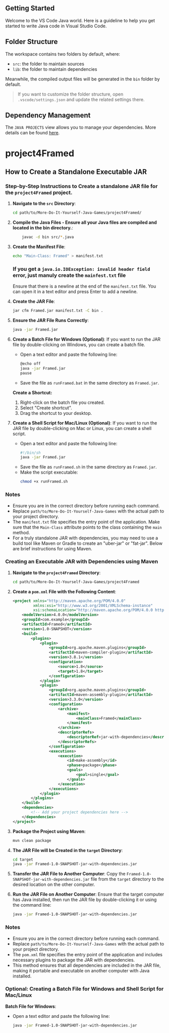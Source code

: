 ## Getting Started

Welcome to the VS Code Java world. Here is a guideline to help you get started to write Java code in Visual Studio Code.

## Folder Structure

The workspace contains two folders by default, where:

- `src`: the folder to maintain sources
- `lib`: the folder to maintain dependencies

Meanwhile, the compiled output files will be generated in the `bin` folder by default.

> If you want to customize the folder structure, open `.vscode/settings.json` and update the related settings there.

## Dependency Management

The `JAVA PROJECTS` view allows you to manage your dependencies. More details can be found [here](https://github.com/microsoft/vscode-java-dependency#manage-dependencies).


# project4Framed

## How to Create a Standalone Executable JAR

### Step-by-Step Instructions to Create a standalone JAR file for the `project4Framed` project.


1. **Navigate to the `src` Directory**:
    ```sh
    cd path/to/More-Do-It-Yourself-Java-Games/project4Framed/
    ```

2. **Compile the Java Files - Ensure all your Java files are compiled and located in the bin directory.**:
    ```sh
        javac -d bin src/*.java
    ```

3. **Create the Manifest File**:
    ```sh
    echo "Main-Class: Framed" > manifest.txt
    ```
    ### If you get a `java.io.IOException: invalid header field` error, just manuly create the `mainfest.txt` file

    Ensure that there is a newline at the end of the `manifest.txt` file. You can open it in a text editor and press Enter to add a newline.

6. **Create the JAR File**:
    ```sh
    jar cfm Framed.jar manifest.txt -C bin .
    ```

7. **Ensure the JAR File Runs Correctly**:
    ```sh
    java -jar Framed.jar
    ```

8. **Create a Batch File for Windows (Optional)**:
    If you want to run the JAR file by double-clicking on Windows, you can create a batch file.
    - Open a text editor and paste the following line:
      ```sh
      @echo off
      java -jar Framed.jar
      pause
      ```
    - Save the file as `runFramed.bat` in the same directory as `Framed.jar`.

    **Create a Shortcut:**
    1. Right-click on the batch file you created.
    2. Select "Create shortcut".
    3. Drag the shortcut to your desktop.

9. **Create a Shell Script for Mac/Linux (Optional)**:
    If you want to run the JAR file by double-clicking on Mac or Linux, you can create a shell script.
    - Open a text editor and paste the following line:
      ```sh
      #!/bin/sh
      java -jar Framed.jar
      ```
    - Save the file as `runFramed.sh` in the same directory as `Framed.jar`.
    - Make the script executable:
      ```sh
      chmod +x runFramed.sh
      ```

### Notes

- Ensure you are in the correct directory before running each command.
- Replace `path/to/More-Do-It-Yourself-Java-Games` with the actual path to your project directory.
- The `manifest.txt` file specifies the entry point of the application. Make sure that the `Main-Class` attribute points to the class containing the `main` method.
- For a truly standalone JAR with dependencies, you may need to use a build tool like Maven or Gradle to create an "uber-jar" or "fat-jar". Below are brief instructions for using Maven.

### Creating an Executable JAR with Dependencies using Maven

1. **Navigate to the `project4Framed` Directory**:
    ```sh
    cd path/to/More-Do-It-Yourself-Java-Games/project4Framed
    ```

2. **Create a `pom.xml` File with the Following Content**:
    ```xml
    <project xmlns="http://maven.apache.org/POM/4.0.0"
             xmlns:xsi="http://www.w3.org/2001/XMLSchema-instance"
             xsi:schemaLocation="http://maven.apache.org/POM/4.0.0 http://maven.apache.org/xsd/maven-4.0.0.xsd">
        <modelVersion>4.0.0</modelVersion>
        <groupId>com.example</groupId>
        <artifactId>Framed</artifactId>
        <version>1.0-SNAPSHOT</version>
        <build>
            <plugins>
                <plugin>
                    <groupId>org.apache.maven.plugins</groupId>
                    <artifactId>maven-compiler-plugin</artifactId>
                    <version>3.8.1</version>
                    <configuration>
                        <source>1.8</source>
                        <target>1.8</target>
                    </configuration>
                </plugin>
                <plugin>
                    <groupId>org.apache.maven.plugins</groupId>
                    <artifactId>maven-assembly-plugin</artifactId>
                    <version>3.3.0</version>
                    <configuration>
                        <archive>
                            <manifest>
                                <mainClass>Framed</mainClass>
                            </manifest>
                        </archive>
                        <descriptorRefs>
                            <descriptorRef>jar-with-dependencies</descriptorRef>
                        </descriptorRefs>
                    </configuration>
                    <executions>
                        <execution>
                            <id>make-assembly</id>
                            <phase>package</phase>
                            <goals>
                                <goal>single</goal>
                            </goals>
                        </execution>
                    </executions>
                </plugin>
            </plugins>
        </build>
        <dependencies>
            <!-- Add your project dependencies here -->
        </dependencies>
    </project>
    ```

3. **Package the Project using Maven**:
    ```sh
    mvn clean package
    ```

4. **The JAR File will be Created in the `target` Directory**:
    ```sh
    cd target
    java -jar Framed-1.0-SNAPSHOT-jar-with-dependencies.jar
    ```

5. **Transfer the JAR File to Another Computer**:
    Copy the `Framed-1.0-SNAPSHOT-jar-with-dependencies.jar` file from the `target` directory to the desired location on the other computer.

6. **Run the JAR File on Another Computer**:
    Ensure that the target computer has Java installed, then run the JAR file by double-clicking it or using the command line:
    ```sh
    java -jar Framed-1.0-SNAPSHOT-jar-with-dependencies.jar
    ```

### Notes

- Ensure you are in the correct directory before running each command.
- Replace `path/to/More-Do-It-Yourself-Java-Games` with the actual path to your project directory.
- The `pom.xml` file specifies the entry point of the application and includes necessary plugins to package the JAR with dependencies.
- This method ensures that all dependencies are included in the JAR file, making it portable and executable on another computer with Java installed.

### Optional: Creating a Batch File for Windows and Shell Script for Mac/Linux

**Batch File for Windows**:
- Open a text editor and paste the following line:
  ```sh
  java -jar Framed-1.0-SNAPSHOT-jar-with-dependencies.jar